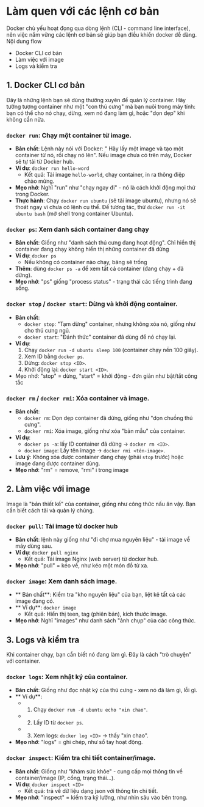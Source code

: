 # Làm quen với các lệnh cơ bản
Docker chủ yếu hoạt đọng qua dòng lệnh (CLI - command line interface), nên việc nắm vững các lệnh cơ bản sẽ giúp bạn điều khiển docker dễ dàng.
Nội dung flow
- Docker CLI cơ bản
- Làm việc với image
- Logs và kiểm tra

## 1. Docker CLI cơ bản
Đây là những lệnh bạn sẽ dùng thường xuyên để quản lý container. Hãy tưởng tượng container như một "con thú cưng" mà bạn nuôi trong máy tính: bạn có thể cho nó chạy, dừng, xem nó đang làm gì, hoặc "dọn dẹp" khi không cần nữa.
###  `docker run`: Chạy một container từ image.
- **Bản chất**: Lệnh này nói với Docker: " Hãy lấy một image và tạo một container từ nó, rồi chạy nó lên". Nếu image chưa có trên máy, Docker sẽ tự tải từ Docker hub.
- **Ví dụ**: `docker run hello-word`
  - Kết quả: Tải image `hello-world`, chạy container, in ra thông điệp chào mừng.
- **Mẹo nhớ**: Nghĩ "run" như "chạy ngay đi" - nó là cách khởi động mọi thứ trong Docker.
- **Thực hành**: Chạy `docker run ubuntu` (sẽ tải image ubuntu), nhưng nó sẽ thoát ngay vì chưa có lệnh cụ thể. Để tương tác, thử `docker run -it ubuntu bash` (mở shell trong container Ubuntu).

### `docker ps`: Xem danh sách container đang chạy
- **Bản chất**: Giống như "danh sách thú cưng đang hoạt động". Chỉ hiển thị container đang chạy không hiển thị những container đã dừng
- **Ví dụ**: `docker ps`
  - Nếu không có container nào chạy, bảng sẽ trống
- **Thêm**: dùng `docker ps -a` để xem tất cả container (đang chạy + đã dừng).
- **Mẹo nhớ**: "ps" giống "process status" - trạng thái các tiếng trình đang sống.

### `docker stop` / `docker start`: Dừng và khởi động container.
- **Bản chất**:
  - `docker stop`: "Tạm dừng" container, nhưng không xóa nó, giống như cho thú cưng ngủ.
  - `docker start`: "Đánh thức" container đã dùng để nó chạy lại.
- **Ví dụ**: 
  1. Chạy `docker run -d ubuntu sleep 100` (container chạy nền 100 giây).
  2. Xem ID bằng `docker ps`.
  3. Dừng: `docker stop <ID>`.
  4. Khởi động lại: `docker start <ID>`.
- Mẹo nhớ: "stop" = dừng, "start" = khởi động - đơn giản như bật/tắt công tắc

### `docker rm` / `docker rmi`: Xóa container và image.
- **Bản chất**: 
  - `docker rm`: Dọn dẹp container đã dừng, giống như "dọn chuồng thú cưng".
  - `docker rmi`: Xóa image, giống như xóa "bản mẫu" của container.
- **Ví dụ**:
  - `docker ps -a`: lấy ID container đã dừng -> `docker rm <ID>`.
  - `docker image`: Lấy tên image -> `docker rmi <tên-image>`.
- **Lưu ý**: Không xóa được container đang chạy (phải `stop` trước) hoặc image đang được container dùng.
- **Mẹo nhớ**: "rm" = remove, "rmi" i trong image

## 2. Làm việc với image
Image là "bản thiết kế" của container, giống như công thức nấu ăn vậy. Bạn cần biết cách tải và quản lý chúng.
### `docker pull`: Tải image từ docker hub
- **Bản chất**: lệnh này giống như "đi chợ mua nguyên liệu" - tải image về máy dùng sau.
- **Ví dụ**: `docker pull nginx`
  - Kết quả: Tải image Nginx (web server) từ docker hub.
- **Mẹo nhớ**: "pull" = kéo về, như kéo một món đồ từ xa.

### `docker image`: Xem danh sách image.
- ** Bản chất**: Kiểm tra "kho nguyên liệu" của bạn, liệt kê tất cả các image đang có.
- ** Ví dụ**: `docker image`
  - Kết quả: Hiển thị teen, tag (phiên bản), kích thước image.
- **Mẹo nhớ**: Nghĩ "images" như danh sách "ảnh chụp" của các công thức.

## 3. Logs và kiểm tra
Khi container chạy, bạn cần biết nó đang làm gì. Đây là cách "trò chuyện" với container.
### `docker logs`: Xem nhật ký của container.
- **Bản chất**: Giống như đọc nhật ký của thú cưng - xem nó đã làm gì, lỗi gì.
- ** Ví dụ**:
  - 1. Chạy `docker run -d ubuntu echo "xin chao"`.
  - 2. Lấy ID từ `docker ps`.
  - 3. Xem logs: `docker log <ID>` -> thấy "xin chao".
- **Mẹo nhớ**: "logs" = ghi chép, như sổ tay hoạt động.
### `docker inspect`: Kiểm tra chi tiết container/image.
- **Bản chất**: Giống như "khám sức khỏe" - cung cấp mọi thông tin về container/image (IP, cổng, trạng thái...).
- **Ví dụ**: `docker inspect <ID>`
  - Kết quả: trả về dữ liệu dạng json với thông tin chi tiết.
- **Mẹo nhớ**: "inspect" = kiểm tra kỹ lưỡng, như nhìn sâu vào bên trong.

